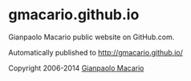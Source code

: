 gmacario.github.io
==================

Gianpaolo Macario public website on GitHub.com.

Automatically published to http://gmacario.github.io/

Copyright 2006-2014 [Gianpaolo Macario](http://gmacario.github.io/)
